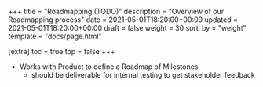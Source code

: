 +++
title = "Roadmapping (TODO)"
description = "Overview of our Roadmapping process"
date = 2021-05-01T18:20:00+00:00
updated = 2021-05-01T18:20:00+00:00
draft = false
weight = 30
sort_by = "weight"
template = "docs/page.html"

[extra]
toc = true
top = false
+++

* Works with Product to define a Roadmap of Milestones
	* should be deliverable for internal testing to get stakeholder feedback
